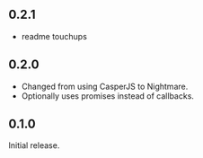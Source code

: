 ## 0.2.1
* readme touchups

## 0.2.0
* Changed from using CasperJS to Nightmare.
* Optionally uses promises instead of callbacks.


## 0.1.0
Initial release.
